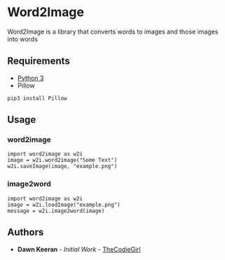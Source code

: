 # Word2Image

Word2Image is a library that converts words to images and those images into words

## Requirements

* [Python 3](https://www.python.org/downloads/)
* Pillow

```
pip3 install Pillow
```

## Usage

### word2image

```
import word2image as w2i
image = w2i.word2image("Some Text")
w2i.saveImage(image, "example.png")
```

### image2word

```
import word2image as w2i
image = w2i.loadImage("example.png")
message = w2i.image2word(image)
```

## Authors

* **Dawn Keeran** - *Initial Work* - [TheCodieGirl](https://github.com/TheCodieGirl)
